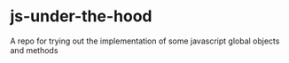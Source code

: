 # js-under-the-hood
A repo for trying out the implementation of some javascript global objects and methods
